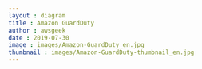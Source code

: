 ```yaml
---
layout : diagram
title : Amazon GuardDuty
author : awsgeek
date : 2019-07-30
image : images/Amazon-GuardDuty_en.jpg
thumbnail : images/Amazon-GuardDuty-thumbnail_en.jpg
---
```

